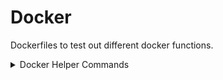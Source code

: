 # Docker
Dockerfiles to test out different docker functions.

<details>
<summary>Docker Helper Commands</summary>

###### Docker Build
```bash
docker build -t test .
```
###### Docker Run
```bash
docker run test
```
###### Docker compose
[`docker-compose up`](https://docs.docker.com/compose/reference/up/)
###### Docker List all Containers
```bash
docker ps -a -q
```
###### Docker Stop
```bash
docker stop <CONTAINER_ID>
```
###### Docker Remove Container
```bash
docker rm <CONTAINER_ID>
```
###### Docker Remove Images
```bash
docker rmi $(docker images -q) -f
```
###### Docker Cleanup
Clean up a single Image/Container
```bash
docker stop $(docker ps -aqf "ancestor=<IMAGE NAME>")
docker rm $(docker ps -aqf "ancestor=<IMAGE NAME>")
docker rmi $(docker ps -aqf "ancestor=<IMAGE NAME>") -f
[OR]
docker stop $(docker ps -aqf "name=^<CONTAINER NAME>$")
docker rm $(docker ps -aqf "name=^<CONTAINER NAME>$")
docker rmi $(docker ps -aqf "name=^<CONTAINER NAME>$") -f
```
[Options](https://docs.docker.com/engine/reference/commandline/ps/)
```text
-q: for quiet. output only the ID
-a: for all. works even if your container is not running
-f: for filter.
^: Container name must start with this string
$: Container name must end with this string
```
<br>

Clean up all the Images/Containers
```bash
docker stop $(docker ps -a -q)
docker rm $(docker ps -a -q)
docker rmi $(docker images -q) -f
docker builder prune
```

Alias for docker cleanup
```shell
alias clean-docker='function _clean_docker() { \
    clear; \
    echo "*****************************************************************************************************************"; \
    echo "*****************************************************************************************************************"; \
    echo ""; \
    echo "The following containers and their images will be removed."; \
    echo ""; \
    echo "$(docker ps -a)"; \
    echo ""; \
    echo "*****************************************************************************************************************"; \
    echo "*****************************************************************************************************************"; \
    read -r -p "Are you sure you want to continue? <Y/N> " prompt; \
    if [[ $prompt =~ [yY](es)* ]]; then \
        docker stop $(docker ps -a -q); \
        docker rm $(docker ps -a -q); \
        docker rmi $(docker images -q) -f; \
        docker builder prune; \
    else \
        echo ""; \
        echo "***************************************************************************************************************"; \
        echo "Deletion cancelled"; \
        echo "***************************************************************************************************************"; \
    fi; \
}; _clean_docker'
```
</details>
